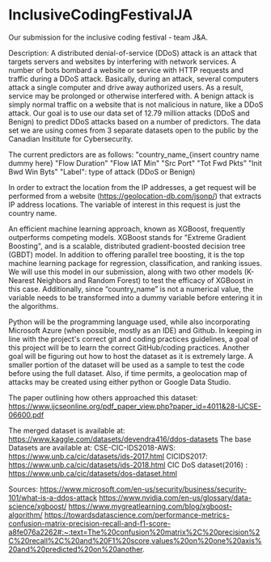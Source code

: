 # InclusiveCodingFestivalJA
Our submission for the inclusive coding festival - team J&amp;A.

Description:
A distributed denial-of-service (DDoS) attack is an attack that targets servers and websites by interfering with network services. A number of bots bombard a website or service with HTTP requests and traffic during a DDoS attack. Basically, during an attack, several computers attack a single computer and drive away authorized users. As a result, service may be prolonged or otherwise interfered with. A benign attack is simply normal traffic on a website that is not malicious in nature, like a DDoS attack. Our goal is to use our data set of 12.79 million attacks (DDoS and Benign) to predict DDoS attacks based on a number of predictors. The data set we are using comes from 3 separate datasets open to the public by the Canadian Insititute for Cybersecurity.

The current predictors are as follows: 
"country_name_{insert country name dummy here}
"Flow Duration"
"Flow IAT Min"
"Src Port"
"Tot Fwd Pkts”
"Init Bwd Win Byts"
"Label": type of attack (DDoS or Benign)

In order to extract the location from the IP addresses, a get request will be performed from a website (https://geolocation-db.com/jsonp/) that extracts IP address locations. The variable of interest in this request is just the country name. 

An efficient machine learning approach, known as XGBoost, frequently outperforms competing models. XGBoost stands for "Extreme Gradient Boosting", and is a scalable, distributed gradient-boosted decision tree (GBDT) model. In addition to offering parallel tree boosting, it is the top machine learning package for regression, classification, and ranking issues. We will use this model in our submission, along with two other models (K-Nearest Neighbors and Random Forest) to test the efficacy of XGBoost in this case. Additionally, since “country_name” is not a numerical value, the variable needs to be transformed into a dummy variable before entering it in the algorithms. 

Python will be the programming language used, while also incorporating Microsoft Azure (when possible, mostly as an IDE) and Github. In keeping in line with the project's correct git and coding practices guidelines, a goal of this project will be to learn the correct GitHub/coding practices. Another goal will be figuring out how to host the dataset as it is extremely large. A smaller portion of the dataset will be used as a sample to test the code before using the full dataset. Also, if time permits, a geolocation map of attacks may be created using either python or Google Data Studio. 

The paper outlining how others approached this dataset: https://www.ijcseonline.org/pdf_paper_view.php?paper_id=4011&28-IJCSE-06600.pdf

The merged dataset is available at: 
https://www.kaggle.com/datasets/devendra416/ddos-datasets
The base Datasets are available at:
CSE-CIC-IDS2018-AWS: https://www.unb.ca/cic/datasets/ids-2017.html
CICIDS2017: https://www.unb.ca/cic/datasets/ids-2018.html
CIC DoS dataset(2016) : https://www.unb.ca/cic/datasets/dos-dataset.html

Sources:
https://www.microsoft.com/en-us/security/business/security-101/what-is-a-ddos-attack
https://www.nvidia.com/en-us/glossary/data-science/xgboost/
https://www.mygreatlearning.com/blog/xgboost-algorithm/
https://towardsdatascience.com/performance-metrics-confusion-matrix-precision-recall-and-f1-score-a8fe076a2262#:~:text=The%20confusion%20matrix%2C%20precision%2C%20recall%2C%20and%20F1%20score,values%20on%20one%20axis%20and%20predicted%20on%20another.


